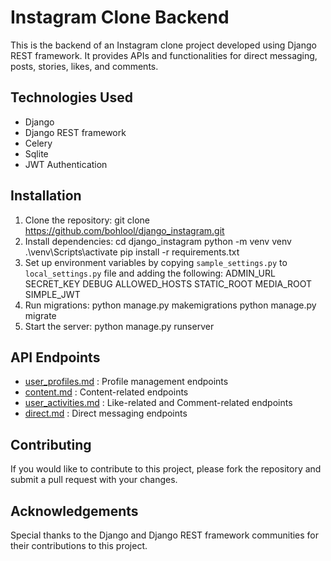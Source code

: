 # Instagram Clone Backend

This is the backend of an Instagram clone project developed using Django REST framework. It provides APIs and
functionalities for direct messaging, posts, stories, likes, and comments.

## Technologies Used

- Django
- Django REST framework
- Celery
- Sqlite
- JWT Authentication

## Installation

1. Clone the repository:
   git clone https://github.com/bohlool/django_instagram.git
2. Install dependencies:
   cd django_instagram
   python -m venv venv
   .\venv\Scripts\activate
   pip install -r requirements.txt
3. Set up environment variables by copying `sample_settings.py` to  `local_settings.py`  file and adding the following:
   ADMIN_URL
   SECRET_KEY
   DEBUG
   ALLOWED_HOSTS
   STATIC_ROOT
   MEDIA_ROOT
   SIMPLE_JWT
4. Run migrations:
   python manage.py makemigrations
   python manage.py migrate
5. Start the server:
   python manage.py runserver

## API Endpoints

- [user_profiles.md](doc%2Fuser_profiles.md) : Profile management endpoints
- [content.md](doc%2Fcontent.md) : Content-related endpoints
- [user_activities.md](doc%2Fuser_activities.md) : Like-related and Comment-related endpoints
- [direct.md](doc%2Fdirect.md) : Direct messaging endpoints

## Contributing

If you would like to contribute to this project, please fork the repository and submit a pull request with your changes.

## Acknowledgements

Special thanks to the Django and Django REST framework communities for their contributions to this project.
